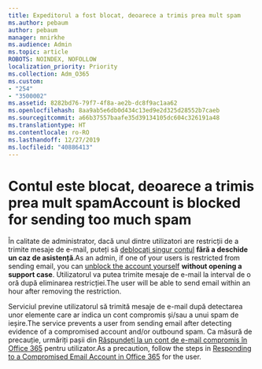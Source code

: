 ```yaml
---
title: Expeditorul a fost blocat, deoarece a trimis prea mult spam
ms.author: pebaum
author: pebaum
manager: mnirkhe
ms.audience: Admin
ms.topic: article
ROBOTS: NOINDEX, NOFOLLOW
localization_priority: Priority
ms.collection: Adm_O365
ms.custom:
- "254"
- "3500002"
ms.assetid: 8282bd76-79f7-4f8a-ae2b-dc8f9ac1aa62
ms.openlocfilehash: 8aa9ab5e6db0d434c13ed9e2d325d28552b7caeb
ms.sourcegitcommit: a66b37557baafe35d39134105dc604c326191a48
ms.translationtype: HT
ms.contentlocale: ro-RO
ms.lasthandoff: 12/27/2019
ms.locfileid: "40886413"
---
```

# <a name="account-is-blocked-for-sending-too-much-spam"></a><span data-ttu-id="9ce94-102">Contul este blocat, deoarece a trimis prea mult spam</span><span class="sxs-lookup"><span data-stu-id="9ce94-102">Account is blocked for sending too much spam</span></span>

<span data-ttu-id="9ce94-103">În calitate de administrator, dacă unul dintre utilizatori are restricții de a trimite mesaje de e-mail, puteți să [deblocați singur contul](https://protection.office.com/?hash=/restrictedusers) **fără a deschide un caz de asistență**.</span><span class="sxs-lookup"><span data-stu-id="9ce94-103">As an admin, if one of your users is restricted from sending email, you can [unblock the account yourself](https://protection.office.com/?hash=/restrictedusers) **without opening a support case**.</span></span> <span data-ttu-id="9ce94-104">Utilizatorul va putea trimite mesaje de e-mail la interval de o oră după eliminarea restricției.</span><span class="sxs-lookup"><span data-stu-id="9ce94-104">The user will be able to send email within an hour after removing the restriction.</span></span>

<span data-ttu-id="9ce94-105">Serviciul previne utilizatorul să trimită mesaje de e-mail după detectarea unor elemente care ar indica un cont compromis și/sau a unui spam de ieșire.</span><span class="sxs-lookup"><span data-stu-id="9ce94-105">The service prevents a user from sending email after detecting evidence of a compromised account and/or outbound spam.</span></span> <span data-ttu-id="9ce94-106">Ca măsură de precauție, urmăriți pașii din [Răspundeți la un cont de e-mail compromis în Office 365](https://docs.microsoft.com/office365/securitycompliance/responding-to-a-compromised-email-account) pentru utilizator.</span><span class="sxs-lookup"><span data-stu-id="9ce94-106">As a precaution, follow the steps in [Responding to a Compromised Email Account in Office 365](https://docs.microsoft.com/office365/securitycompliance/responding-to-a-compromised-email-account) for the user.</span></span>
